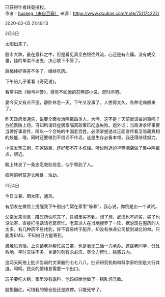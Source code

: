 已获得作者转载授权。  
作者：[huseng（来自豆瓣）](https://www.douban.com/people/huseng/) 
来源：https://www.douban.com/note/751174222/

2020-02-05 21:49:13

2月3日

太阳出来了。

股市大跌，虽在意料之中，但是看见真金白银往外流，心还是有点痛。没有成交量，挂的单卖不出去，决心放下不管了。

扁桃体好得差不多了，继续吃药。

下午陪儿子看看《奇葩说》。

看常书欣《弹弓神警》，感觉不如他的前两部小说，混时间吧。

妻今天又有点不适，静卧休息一天，下午又没事了。人憋得太久，各种毛病都来了。

昨天政府发通告，说要全面收治隔离四类人，大哗，这不是十天前就该做的事吗？方舱医院上场，可知所谓轻症居家隔离政策已彻底失败。题外话：当局讲求坏事要当做好事宣传，所以一个合格的中国老百姓，必须掌握透过正面宣传看见隐藏真相的技能，嗯，同时还要做到不信谣不传谣。这是生存必备本领，我还得继续努力。

小区发热三例，在家隔离，还好都不在本栋楼。听说附近的华驿酒店做了集中隔离点，很近。

晚上转发了一条志愿救助信息，似乎帮到了人。

临睡前听莫道长解卦：浩劫。




2月4日

今日立春。晒太阳，通风。

有朋友在微信上提醒我下午别出门窝在家里“躲春”，我心说，你倒是出一个试试。

父亲发来消息：降压药快吃完了，县城里买不到。想了想，武汉也不好买，买了也没法寄，直接打电话请老葛帮忙。老葛派人在当地搜罗了一阵，据说现在囤药的人太多，有几种药不易找到，好不容易终于配齐，却没有快递公司接到湖北的单。只能发EMS，不知何日方能寄到。

患难见真情。上次请老孙帮忙买口罩，也是毫无二话一力承办。这些老同学，分处各地，平时交往不多，关键时刻有求必应，尽全力帮忙，铭感五内。

这两天网络上批评当局的文章删的七七八八，批评研究机构和科学家的倒是大行其道。呵呵。民众的情绪总需要一个出口。

玩子要吃火锅，家里没有底料，他妈妈给他做了一锅乱炖充数。

股指翻红，可惜我的重仓股还是跌停。只能死守了。

